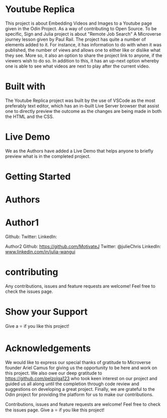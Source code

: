 # Youtube Replica
This project is about Embedding Videos and Images to a Youtube page given in the Odin Project. As a way of contributing to Open Source. To be specific, Sign and Julia project is about "Remote Job Search" A Microverse journey lesson given by Paul Rail. The project has quite a number of elements added to it. For instance, it has information to do with when it was published, the number of views and allows one to either like or dislike what they see. More so, it also an option to share the project link to anyone, if the viewers wish to do so. In addition to this, it has an up-next option whereby one is able to see what videos are next to play after the current video.
# Built with
The Youtube Replica project was built by the use of VSCode as the most preferably text editor, which has an in-built Live Server browser that assist one to directly preview the outcome as the changes are being made in both the HTML and the CSS.
# Live Demo
We as the Authors have added a Live Demo that helps anyone to briefly preview what is in the completed project.
# Getting Started

# Authors
# Author1
Github: 
Twitter:
LinkedIn:

Author2
Github:   https://github.com/MotivateJ
Twitter:  @julieChris
LinkedIn: www.linkedin.com/in/julia-wangui
# contributing
Any contributions, issues and feature requests are welcome!
Feel free to check the issues page.
# Show your Support
Give a ⭐️ if you like this project!
# Acknowledgements
We would like to express our special thanks of gratitude to Microverse founder Ariel Camus for giving us the opportunity to be here and work on this project. We also owe our deep gratitude to https://github.com/pelzolga123 who took keen interest on our project and guided us all along until the completion through code review and suggestions on developing a great project. Finally, we are grateful to the Odin project for providing the platform for us to make our contributions.



Contributions, issues and feature requests are welcome!
Feel free to check the issues page.
Give a ⭐️ if you like this project!
